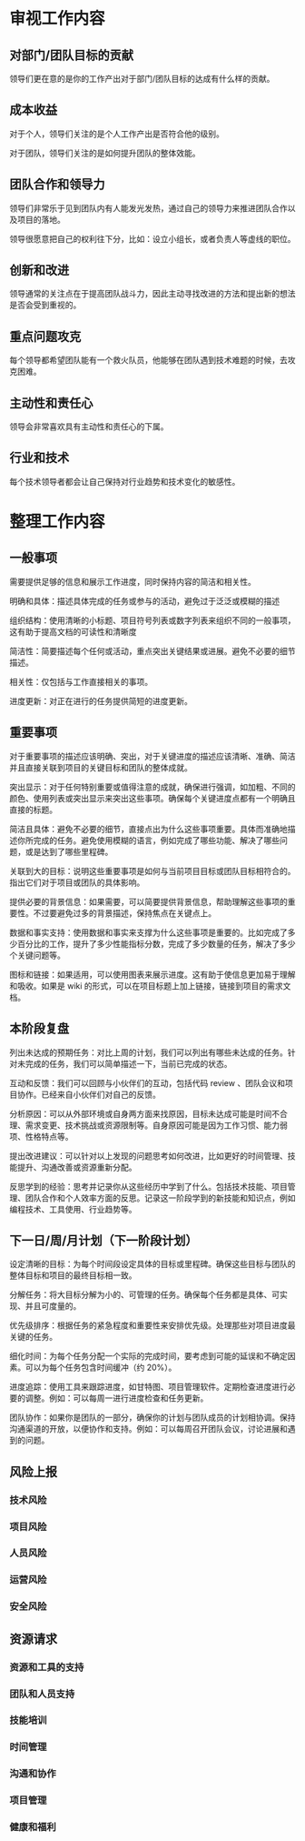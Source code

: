 # 审视工作内容

## 对部门/团队目标的贡献

领导们更在意的是你的工作产出对于部门/团队目标的达成有什么样的贡献。

## 成本收益

对于个人，领导们关注的是个人工作产出是否符合他的级别。

对于团队，领导们关注的是如何提升团队的整体效能。

## 团队合作和领导力

领导们非常乐于见到团队内有人能发光发热，通过自己的领导力来推进团队合作以及项目的落地。

领导很愿意把自己的权利往下分，比如：设立小组长，或者负责人等虚线的职位。

## 创新和改进

领导通常的关注点在于提高团队战斗力，因此主动寻找改进的方法和提出新的想法是否会受到重视的。

## 重点问题攻克

每个领导都希望团队能有一个救火队员，他能够在团队遇到技术难题的时候，去攻克困难。

## 主动性和责任心

领导会非常喜欢具有主动性和责任心的下属。

## 行业和技术

每个技术领导者都会让自己保持对行业趋势和技术变化的敏感性。

# 整理工作内容

## 一般事项

需要提供足够的信息和展示工作进度，同时保持内容的简洁和相关性。

明确和具体：描述具体完成的任务或参与的活动，避免过于泛泛或模糊的描述

组织结构：使用清晰的小标题、项目符号列表或数字列表来组织不同的一般事项，这有助于提高文档的可读性和清晰度

简洁性：简要描述每个任何或活动，重点突出关键结果或进展。避免不必要的细节描述。

相关性：仅包括与工作直接相关的事项。

进度更新：对正在进行的任务提供简短的进度更新。

## 重要事项

对于重要事项的描述应该明确、突出，对于关键进度的描述应该清晰、准确、简洁并且直接关联到项目的关键目标和团队的整体成就。

突出显示：对于任何特别重要或值得注意的成就，确保进行强调，如加粗、不同的颜色、使用列表或突出显示来突出这些事项。确保每个关键进度点都有一个明确且直接的标题。

简洁且具体：避免不必要的细节，直接点出为什么这些事项重要。具体而准确地描述你所完成的任务。避免使用模糊的语言，例如完成了哪些功能、解决了哪些问题，或是达到了哪些里程碑。

关联到大的目标：说明这些重要事项是如何与当前项目目标或团队目标相符合的。指出它们对于项目或团队的具体影响。

提供必要的背景信息：如果需要，可以简要提供背景信息，帮助理解这些事项的重要性。不过要避免过多的背景描述，保持焦点在关键点上。

数据和事实支持：使用数据和事实来支撑为什么这些事项是重要的。比如完成了多少百分比的工作，提升了多少性能指标分数，完成了多少数量的任务，解决了多少个关键问题等。

图标和链接：如果适用，可以使用图表来展示进度。这有助于使信息更加易于理解和吸收。如果是 wiki 的形式，可以在项目标题上加上链接，链接到项目的需求文档。

## 本阶段复盘

列出未达成的预期任务：对比上周的计划，我们可以列出有哪些未达成的任务。针对未完成的任务，我们可以简单描述一下，当前已完成的状态。

互动和反馈：我们可以回顾与小伙伴们的互动，包括代码 review 、团队会议和项目协作。已经来自小伙伴们对自己的反馈。

分析原因：可以从外部环境或自身两方面来找原因，目标未达成可能是时间不合理、需求变更、技术挑战或资源限制等。自身原因可能是因为工作习惯、能力弱项、性格特点等。

提出改进建议：可以针对以上发现的问题思考如何改进，比如更好的时间管理、技能提升、沟通改善或资源重新分配。

反思学到的经验：思考并记录你从这些经历中学到了什么。包括技术技能、项目管理、团队合作和个人效率方面的反思。记录这一阶段学到的新技能和知识点，例如编程技术、工具使用、行业趋势等。

## 下一日/周/月计划（下一阶段计划）

设定清晰的目标：为每个时间段设定具体的目标或里程碑。确保这些目标与团队的整体目标和项目的最终目标相一致。

分解任务：将大目标分解为小的、可管理的任务。确保每个任务都是具体、可实现、并且可度量的。

优先级排序：根据任务的紧急程度和重要性来安排优先级。处理那些对项目进度最关键的任务。

细化时间：为每个任务分配一个实际的完成时间，要考虑到可能的延误和不确定因素。可以为每个任务包含时间缓冲（约 20%）。

进度追踪：使用工具来跟踪进度，如甘特图、项目管理软件。定期检查进度进行必要的调整。例如：可以每周一进行进度检查和任务更新。

团队协作：如果你是团队的一部分，确保你的计划与团队成员的计划相协调。保持沟通渠道的开放，以便协作和支持。例如：可以每周召开团队会议，讨论进展和遇到的问题。

## 风险上报

### 技术风险

### 项目风险

### 人员风险

### 运营风险

### 安全风险

## 资源请求

### 资源和工具的支持

### 团队和人员支持

### 技能培训

### 时间管理

### 沟通和协作

### 项目管理

### 健康和福利
